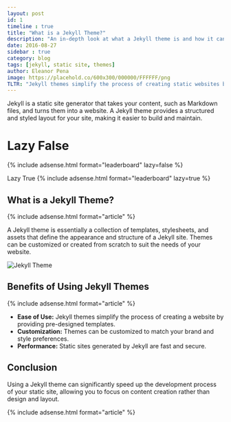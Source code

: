 ```yaml
---
layout: post
id: 1
timeline : true
title: "What is a Jekyll Theme?"
description: "An in-depth look at what a Jekyll theme is and how it can be used to build static websites."
date: 2016-08-27
sidebar : true
category: blog
tags: [jekyll, static site, themes]
author: Eleanor Pena
image: https://placehold.co/600x300/000000/FFFFFF/png
TLTR: "Jekyll themes simplify the process of creating static websites by providing pre-designed templates."
---
```


Jekyll is a static site generator that takes your content, such as Markdown files, and turns them into a website. A Jekyll theme provides a structured and styled layout for your site, making it easier to build and maintain.

# Lazy False

{% include adsense.html format="leaderboard" lazy=false %}

Lazy True 
{% include adsense.html format="leaderboard" lazy=true %}


## What is a Jekyll Theme?

{% include adsense.html format="article" %}

A Jekyll theme is essentially a collection of templates, stylesheets, and assets that define the appearance and structure of a Jekyll site. Themes can be customized or created from scratch to suit the needs of your website.

![Jekyll Theme](https://via.placeholder.com/800x450)

## Benefits of Using Jekyll Themes

{% include adsense.html format="article" %}

- **Ease of Use:** Jekyll themes simplify the process of creating a website by providing pre-designed templates.
- **Customization:** Themes can be customized to match your brand and style preferences.
- **Performance:** Static sites generated by Jekyll are fast and secure.

## Conclusion

Using a Jekyll theme can significantly speed up the development process of your static site, allowing you to focus on content creation rather than design and layout.

{% include adsense.html format="article" %}

